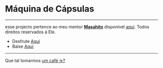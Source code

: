 # Máquina de Cápsulas
--- 
esse projecto pertence ao meu mentor **[Masahito](http://www.ma5a.com/)** disponível [aqui](https://codepen.io/Ma5a/full/OJdWKYZ). Todos direitos reservados à Ele.


- Desfrute [Aqui](bybenb.github.io/mRPG_project_02)
- Baixe [Aqui](https://github.com/bybenb/mRPG_project_02/archive/refs/heads/main.zip)

---
Que tal tomarmos [um café ☕?](coff.ee/bybenb)